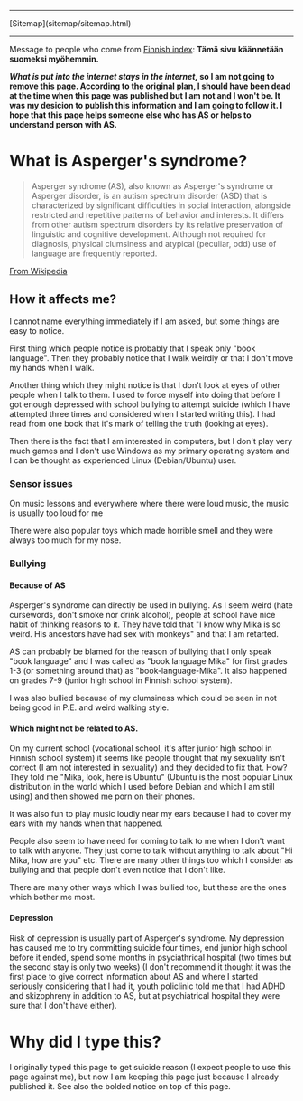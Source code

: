 <!DOCTYPE html>
<html>
<head>
<meta charset="UTF-8" />
<meta name="description" content="My experiences with Asperger's syndrome." />
<meta name="keywords" content="Asperger,syndrome,neurology,psychology,suicide,suicidality,depression" />
<meta name="author" content="Mika Suomalainen" />
<link rel="canonical" href="http://mkaysi.github.com/Asperger.html">
<title>Asperger's syndrome</title>
<link rel="stylesheet" type="text/css" href="tyyli.css" />
</head>
<body>
<hr/>
[Sitemap](sitemap/sitemap.html)
<hr/>

Message to people who come from [Finnish index](index.fi.html): <strong>Tämä sivu käännetään suomeksi myöhemmin.</strong>

<strong><em>What is put into the internet stays in the internet,</em> so I am not going to remove this page. According to the original plan, I should have been dead at the time when this page was published but I am not and I won't be. It was my desicion to publish this information and I am going to follow it. I hope that this page helps someone else who has AS or helps to understand person with AS.</strong>

# What is Asperger's syndrome?

> Asperger syndrome (AS), also known as Asperger's syndrome or Asperger disorder, is an autism spectrum disorder (ASD) that is characterized by significant difficulties in social interaction, alongside restricted and repetitive patterns of behavior and interests. It differs from other autism spectrum disorders by its relative preservation of linguistic and cognitive development. Although not required for diagnosis, physical clumsiness and atypical (peculiar, odd) use of language are frequently reported.

[From Wikipedia](https://en.wikipedia.org/wiki/Asperger_syndrome)

## How it affects me?

I cannot name everything immediately if I am asked, but some things are easy to notice.

First thing which people notice is probably that I speak only "book language". Then they probably notice that I walk weirdly or that I don't move my hands when I walk.

Another thing which they might notice is that I don't look at eyes of other people when I talk to them. I used to force myself into doing that before I got enough depressed with school bullying to attempt suicide (which I have attempted three times and considered when I started writing this). I had read from one book that it's mark of telling the truth (looking at eyes).

Then there is the fact that I am interested in computers, but I don't play very much games and I don't use Windows as my primary operating system and I can be thought as experienced Linux (Debian/Ubuntu) user.

### Sensor issues

On music lessons and everywhere where there were loud music, the music is usually too loud for me

There were also popular toys which made horrible smell and they were always too much for my nose.

### Bullying

#### Because of AS

Asperger's syndrome can directly be used in bullying. As I seem weird (hate cursewords, don't smoke nor drink alcohol), people at school have nice habit of thinking reasons to it. They have told that "I know why Mika is so weird. His ancestors have had sex with monkeys" and that I am retarted.

AS can probably be blamed for the reason of bullying that I only speak "book language" and I was called as "book language Mika" for first grades 1-3 (or something around that) as "book-language-Mika". It also happened on grades 7-9 (junior high school in Finnish school system).

I was also bullied because of my clumsiness which could be seen in not being good in P.E. and weird walking style.

#### Which might not be related to AS.

On my current school (vocational school, it's after junior high school in Finnish school system) it seems like people thought that my sexuality isn't correct (I am not interested in sexuality) and they decided to fix that. How? They told me "Mika, look, here is Ubuntu" (Ubuntu is the most popular Linux distribution in the world which I used before Debian and which I am still using) and then showed me porn on their phones.

It was also fun to play music loudly near my ears because I had to cover my ears with my hands when that happened.

People also seem to have need for coming to talk to me when I don't want to talk with anyone. They just come to talk without anything to talk about "Hi Mika, how are you" etc. There are many other things too which I consider as bullying and that people don't even notice that I don't like.

There are many other ways which I was bullied too, but these are the ones which bother me most.

#### Depression

Risk of depression is usually part of Asperger's syndrome. My depression has caused me to try committing suicide four times, end junior high school before it ended, spend some months in psyciathrical hospital (two times but the second stay is only two weeks) (I don't recommend it thought it was the first place to give correct information about AS and where I started seriously considering that I had it, youth policlinic told me that I had ADHD and skizophreny in addition to AS, but at psychiatrical hospital they were sure that I don't have either).

# Why did I type this?

I originally typed this page to get suicide reason (I expect people to use this page against me), but now I am keeping this page just because I already published it. See also the bolded notice on top of this page.

<!-- vim : set ft=html -->
